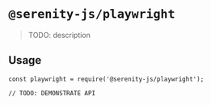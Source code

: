 # `@serenity-js/playwright`

> TODO: description

## Usage

```
const playwright = require('@serenity-js/playwright');

// TODO: DEMONSTRATE API
```
